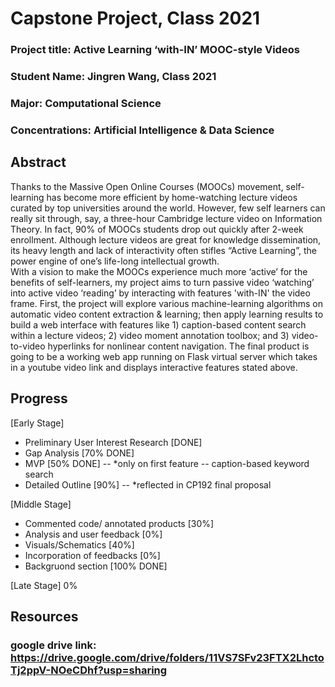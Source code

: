 # Capstone Project, Class 2021

### Project title: Active Learning ‘with-IN’ MOOC-style Videos 
### Student Name:  Jingren Wang, Class 2021
### Major: Computational Science
### Concentrations: Artificial Intelligence & Data Science

## Abstract

Thanks to the Massive Open Online Courses (MOOCs) movement, self-learning has become more efficient by home-watching lecture videos curated by top universities around the world. However, few self learners can really sit through, say, a three-hour Cambridge lecture video on Information Theory. In fact, 90% of MOOCs students drop out quickly after 2-week enrollment. Although lecture videos are great for knowledge dissemination, its heavy length and lack of interactivity often stifles “Active Learning”, the power engine of one’s life-long intellectual growth. <br>
With a vision to make the MOOCs experience much more ‘active’ for the benefits of self-learners, my project aims to turn passive video ‘watching’ into active video ‘reading’ by interacting with features 'with-IN' the video frame. First, the project will explore various machine-learning algorithms on automatic video content extraction & learning; then apply learning results to build a web interface with features like 1) caption-based content search within a lecture videos; 2) video moment annotation toolbox; and 3) video-to-video hyperlinks for nonlinear content navigation. 
The final product is going to be a working web app running on Flask virtual server which takes in a youtube video link and displays interactive features stated above.

## Progress
[Early Stage]
- Preliminary User Interest Research [DONE]
- Gap Analysis [70% DONE]
- MVP [50% DONE] -- *only on first feature -- caption-based keyword search
- Detailed Outline [90%] -- *reflected in CP192 final proposal

[Middle Stage]
- Commented code/ annotated products [30%]
- Analysis and user feedback [0%]
- Visuals/Schematics [40%]
- Incorporation of feedbacks [0%]
- Backgruond section [100% DONE]

[Late Stage]
0%


## Resources
### google drive link: https://drive.google.com/drive/folders/11VS7SFv23FTX2LhctoTj2ppV-NOeCDhf?usp=sharing
